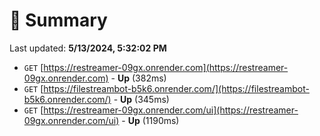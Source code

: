 # 📖 Summary
Last updated: **5/13/2024, 5:32:02 PM**

- `GET` [https://restreamer-09gx.onrender.com](https://restreamer-09gx.onrender.com) - **Up** (382ms)
- `GET` [https://filestreambot-b5k6.onrender.com/](https://filestreambot-b5k6.onrender.com/) - **Up** (345ms)
- `GET` [https://restreamer-09gx.onrender.com/ui](https://restreamer-09gx.onrender.com/ui) - **Up** (1190ms)

